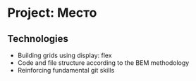 # Project: Место

## Technologies
* Building grids using display: flex
* Code and file structure according to the BEM methodology
* Reinforcing fundamental git skills
